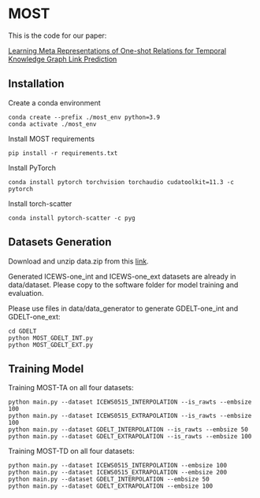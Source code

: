 # MOST

This is the code for our paper:

[Learning Meta Representations of One-shot Relations for Temporal Knowledge Graph Link Prediction](https://arxiv.org/pdf/2205.10621)

## Installation
Create a conda environment

```
conda create --prefix ./most_env python=3.9
conda activate ./most_env
```

Install MOST requirements
```
pip install -r requirements.txt
```
Install PyTorch
```
conda install pytorch torchvision torchaudio cudatoolkit=11.3 -c pytorch
```
Install torch-scatter
```
conda install pytorch-scatter -c pyg
```

## Datasets Generation

Download and unzip data.zip from this [link](https://www.dropbox.com/scl/fi/b6xo9xwncjij4tzt56jox/data.zip?rlkey=k0mjatutze3wazy5a66zvived&st=4jv3ydur&dl=0). 

Generated ICEWS-one_int and ICEWS-one_ext datasets are already in data/dataset. Please copy to the software folder for model training and evaluation.

Please use files in data/data_generator to generate GDELT-one_int and GDELT-one_ext:

```
cd GDELT
python MOST_GDELT_INT.py
python MOST_GDELT_EXT.py
```

## Training Model

Training MOST-TA on all four datasets:

```
python main.py --dataset ICEWS0515_INTERPOLATION --is_rawts --embsize 100
python main.py --dataset ICEWS0515_EXTRAPOLATION --is_rawts --embsize 100
python main.py --dataset GDELT_INTERPOLATION --is_rawts --embsize 50
python main.py --dataset GDELT_EXTRAPOLATION --is_rawts --embsize 100
```

Training MOST-TD on all four datasets:

```
python main.py --dataset ICEWS0515_INTERPOLATION --embsize 100
python main.py --dataset ICEWS0515_EXTRAPOLATION --embsize 200
python main.py --dataset GDELT_INTERPOLATION --embsize 50
python main.py --dataset GDELT_EXTRAPOLATION --embsize 100
```

